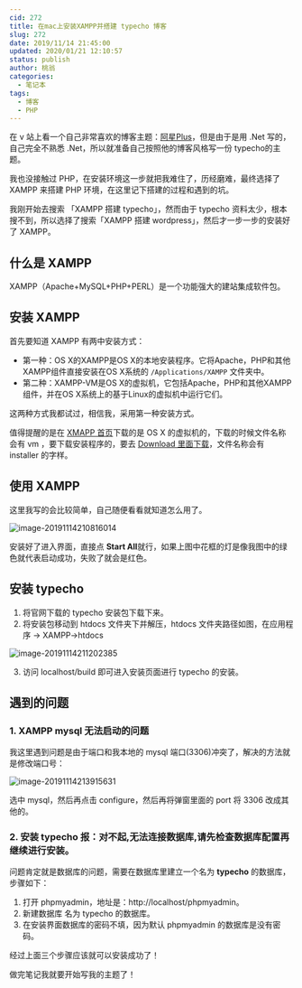 ```yaml
---
cid: 272
title: 在mac上安装XAMPP并搭建 typecho 博客
slug: 272
date: 2019/11/14 21:45:00
updated: 2020/01/21 12:10:57
status: publish
author: 桃翁
categories: 
  - 笔记本
tags: 
  - 博客
  - PHP
---
```




在 v 站上看一个自己非常喜欢的博客主题：[阿星Plus](https://meowv.com/)，但是由于是用 .Net 写的，自己完全不熟悉 .Net，所以就准备自己按照他的博客风格写一份 typecho的主题。

我也没接触过 PHP，在安装环境这一步就把我难住了，历经磨难，最终选择了 XAMPP 来搭建 PHP 环境，在这里记下搭建的过程和遇到的坑。

我刚开始去搜索 「XAMPP 搭建 typecho」，然而由于 typecho 资料太少，根本搜不到，所以选择了搜索「XAMPP 搭建 wordpress」，然后才一步一步的安装好了 XAMPP。

## 什么是 XAMPP

XAMPP（Apache+MySQL+PHP+PERL）是一个功能强大的建站集成软件包。

## 安装 XAMPP

首先要知道 XAMPP 有两中安装方式：

- 第一种：OS X的XAMPP是OS X的本地安装程序。它将Apache，PHP和其他XAMPP组件直接安装在OS X系统的 `/Applications/XAMPP` 文件夹中。
- 第二种：XAMPP-VM是OS X的虚拟机，它包括Apache，PHP和其他XAMPP组件，并在OS X系统上的基于Linux的虚拟机中运行它们。

这两种方式我都试过，相信我，采用第一种安装方式。

值得提醒的是在 [XMAPP 首页](https://www.apachefriends.org/index.html)下载的是 OS X 的虚拟机的，下载的时候文件名称会有 vm ，要下载安装程序的，要去 [Download 里面下载](https://www.apachefriends.org/download.html)，文件名称会有 installer 的字样。

## 使用 XAMPP

这里我写的会比较简单，自己随便看看就知道怎么用了。

![image-20191114210816014](http://imgs.taoweng.site/2019-11-14-130817.png)

安装好了进入界面，直接点 **Start All**就行，如果上图中花框的灯是像我图中的绿色就代表启动成功，失败了就会是红色。

## 安装 typecho

1. 将官网下载的 typecho 安装包下载下来。
2. 将安装包移动到 htdocs 文件夹下并解压，htdocs 文件夹路径如图，在应用程序 -> XAMPP->htdocs

![image-20191114211202385](http://imgs.taoweng.site/2019-11-14-131204.png)

3. 访问 localhost/build 即可进入安装页面进行 typecho 的安装。

## 遇到的问题

### 1. XAMPP mysql 无法启动的问题

我这里遇到问题是由于端口和我本地的 mysql 端口(3306)冲突了，解决的方法就是修改端口号：

![image-20191114213915631](http://imgs.taoweng.site/2019-11-14-133917.png)

选中 mysql，然后再点击 configure，然后再将弹窗里面的 port 将 3306 改成其他的。

### 2. 安装 typecho 报：对不起,无法连接数据库,请先检查数据库配置再继续进行安装。

问题肯定就是数据库的问题，需要在数据库里建立一个名为 **typecho**  的数据库，步骤如下：

1. 打开 phpmyadmin，地址是：http://localhost/phpmyadmin。
2. 新建数据库 名为 typecho 的数据库。
3. 在安装界面数据库的密码不填，因为默认 phpmyadmin 的数据库是没有密码。

经过上面三个步骤应该就可以安装成功了！

做完笔记我就要开始写我的主题了！
